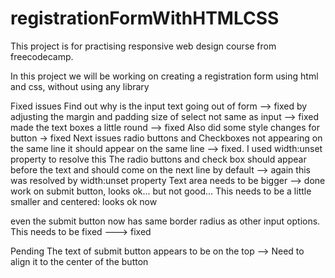 # registrationFormWithHTMLCSS

This project is for practising responsive web design course from freecodecamp.

In this project we will be working on creating a registration form using html and css, without using any library

Fixed issues
Find out why is the input text going out of form --> fixed by adjusting the margin and padding
size of select not same as input --> fixed
made the text boxes a little round --> fixed
Also did some style changes for button -> fixed
Next issues
radio buttons and Checkboxes not appearing on the same line it should appear on the same line --> fixed. I used width:unset property to resolve this
The radio buttons and check box should appear before the text and should come on the next line by default --> again this was resolved by width:unset property
Text area needs to be bigger --> done
work on submit button, looks ok... but not good... This needs to be a little smaller and centered: looks ok now

even the submit button now has same border radius as other input options. This needs to be fixed ---> fixed

Pending
The text of submit button appears to be on the top --> Need to align it to the center of the button

